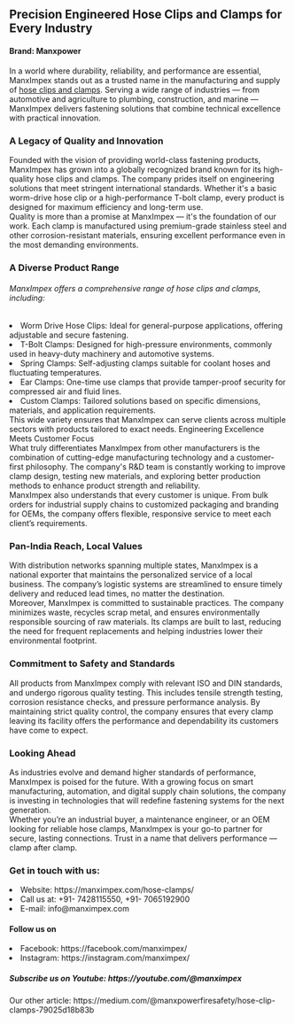 <h2>Precision Engineered Hose Clips and Clamps for Every Industry</h2>
<h4>Brand: Manxpower</h4>
In a world where durability, reliability, and performance are essential, ManxImpex stands out as a trusted name in the manufacturing and supply of <a href="https://manximpex.com/hose-clamps/" title="hose clip clamps" alt"hose clip clamps" >hose clips and clamps</a>. Serving a wide range of industries — from automotive and agriculture to plumbing, construction, and marine — ManxImpex delivers fastening solutions that combine technical excellence with practical innovation.<br>
<h3>A Legacy of Quality and Innovation</h3>
Founded with the vision of providing world-class fastening products, ManxImpex has grown into a globally recognized brand known for its high-quality hose clips and clamps. The company prides itself on engineering solutions that meet stringent international standards. Whether it's a basic worm-drive hose clip or a high-performance T-bolt clamp, every product is designed for maximum efficiency and long-term use.<br>
Quality is more than a promise at ManxImpex — it's the foundation of our work. Each clamp is manufactured using premium-grade stainless steel and other corrosion-resistant materials, ensuring excellent performance even in the most demanding environments.<br>
<h3>A Diverse Product Range</h3>
<h6>ManxImpex offers a comprehensive range of hose clips and clamps, including:</h6>
<li>Worm Drive Hose Clips: Ideal for general-purpose applications, offering adjustable and secure fastening.</li>
<li>T-Bolt Clamps: Designed for high-pressure environments, commonly used in heavy-duty machinery and automotive systems.</li>
<li>Spring Clamps: Self-adjusting clamps suitable for coolant hoses and fluctuating temperatures.</li>
<li>Ear Clamps: One-time use clamps that provide tamper-proof security for compressed air and fluid lines.</li>
<li>Custom Clamps: Tailored solutions based on specific dimensions, materials, and application requirements.</li>
This wide variety ensures that ManxImpex can serve clients across multiple sectors with products tailored to exact needs.
Engineering Excellence Meets Customer Focus<br>
What truly differentiates ManxImpex from other manufacturers is the combination of cutting-edge manufacturing technology and a customer-first philosophy. The company's R&D team is constantly working to improve clamp design, testing new materials, and exploring better production methods to enhance product strength and reliability.<br></ul>
ManxImpex also understands that every customer is unique. From bulk orders for industrial supply chains to customized packaging and branding for OEMs, the company offers flexible, responsive service to meet each client’s requirements.<br></ul>
<h3>Pan-India Reach, Local Values</h3>
With distribution networks spanning multiple states, ManxImpex is a  national exporter that maintains the personalized service of a local business. The company’s logistic systems are streamlined to ensure timely delivery and reduced lead times, no matter the destination.<br>
Moreover, ManxImpex is committed to sustainable practices. The company minimizes waste, recycles scrap metal, and ensures environmentally responsible sourcing of raw materials. Its clamps are built to last, reducing the need for frequent replacements and helping industries lower their environmental footprint.<br>
<h3>Commitment to Safety and Standards</h3>
All products from ManxImpex comply with relevant ISO and DIN standards, and undergo rigorous quality testing. This includes tensile strength testing, corrosion resistance checks, and pressure performance analysis. By maintaining strict quality control, the company ensures that every clamp leaving its facility offers the performance and dependability its customers have come to expect.<br>
<h3>Looking Ahead</h3>
As industries evolve and demand higher standards of performance, ManxImpex is poised for the future. With a growing focus on smart manufacturing, automation, and digital supply chain solutions, the company is investing in technologies that will redefine fastening systems for the next generation.<br>
Whether you’re an industrial buyer, a maintenance engineer, or an OEM looking for reliable hose clamps, ManxImpex is your go-to partner for secure, lasting connections. Trust in a name that delivers performance — clamp after clamp.<br>
<h3>Get in touch with us:</h3>
<li>Website: https://manximpex.com/hose-clamps/ </li>
<li>Call us at:  +91- 7428115550, +91- 7065192900</li>
<li>E-mail: info@manximpex.com </li>
<h4>Follow us on</h4>
<li>Facebook: https://facebook.com/manximpex/</li>
<li>Instagram: https://instagram.com/manximpex/ </li>
<h5>Subscribe us on Youtube: https://youtube.com/@manximpex</h5>
Our other article:  https://medium.com/@manxpowerfiresafety/hose-clip-clamps-79025d18b83b
